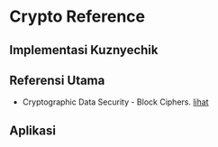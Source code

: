 # Crypto Reference

## Implementasi Kuznyechik

## Referensi Utama

* Cryptographic Data Security - Block Ciphers. [lihat](GOST_R_34_12_2015_ENG.pdf)

## Aplikasi